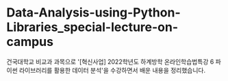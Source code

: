 # Data-Analysis-using-Python-Libraries_special-lecture-on-campus

건국대학교 비교과 과목으로 '[혁신사업] 2022학년도 하계방학 온라인학습법특강 6 파이썬 라이브러리를 활용한 데이터 분석'을 수강하면서 배운 내용을 정리했습니다.
